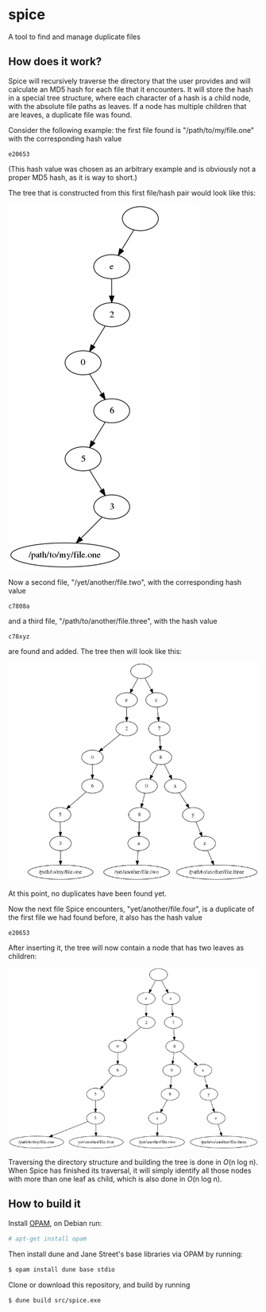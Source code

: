 # spice
A tool to find and manage duplicate files

## How does it work?
Spice will recursively traverse the directory that the user provides and will calculate
an MD5 hash for each file that it encounters. It will store the hash in a special tree
structure, where each character of a hash is a child node, with the absolute file paths
as leaves. If a node has multiple children that are leaves, a duplicate file was found.

Consider the following example: the first file found is "/path/to/my/file.one" with the
corresponding hash value
```
e20653
```
(This hash value was chosen as an arbitrary example and is obviously not a proper
MD5 hash, as it is way to short.)

The tree that is constructed from this first file/hash pair would look like this:

![tree1](doc/spice-tree-structure-01.png)

Now a second file, "/yet/another/file.two", with the corresponding hash value
```
c7808a
```
and a third file, "/path/to/another/file.three", with the hash value
```
c78xyz
```
are found and added. The tree then will look like this:

![tree1](doc/spice-tree-structure-02.png)

At this point, no duplicates have been found yet.

Now the next file Spice encounters, "yet/another/file.four", is a duplicate of the
first file we had found before, it also has the hash value
```
e20653
```
After inserting it, the tree will now contain a node that has two leaves as children:

![tree1](doc/spice-tree-structure-03.png)

Traversing the directory structure and building the tree is done in *O*(n log n). When
Spice has finished its traversal, it will simply identify all those nodes with more
than one leaf as child, which is also done in *O*(n log n).

## How to build it
Install [OPAM](https://opam.ocaml.org/doc/Install.html), on Debian run:
```bash
# apt-get install opam
```
Then install dune and Jane Street's base libraries via OPAM by running:
```bash
$ opam install dune base stdio
```
Clone or download this repository, and build by running
```bash
$ dune build src/spice.exe
```

